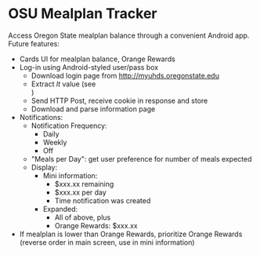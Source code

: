 OSU Mealplan Tracker
====================

Access Oregon State mealplan balance through a convenient Android app. Future features:

   * Cards UI for mealplan balance, Orange Rewards
   * Log-in using Android-styled user/pass box
        * Download login page from http://myuhds.oregonstate.edu
        * Extract *lt* value (see <div class="form-actions">)
        * Send HTTP Post, receive cookie in response and store
        * Download and parse information page
   * Notifications:
        * Notification Frequency:
            * Daily
            * Weekly
            * Off
        * "Meals per Day": get user preference for number of meals expected
        * Display:
            * Mini information:
                * $xxx.xx remaining
                * $xxx.xx per day
                * Time notification was created
            * Expanded:
                * All of above, plus
                * Orange Rewards: $xxx.xx
   * If mealplan is lower than Orange Rewards, prioritize Orange Rewards (reverse order in main screen, use in mini information)